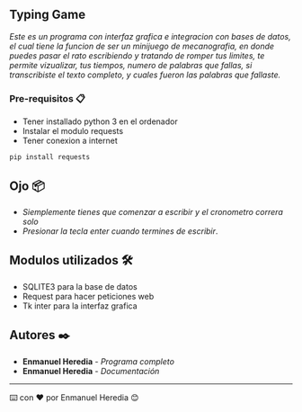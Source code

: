 ## Typing Game

_Este es un programa con interfaz grafica e integracion con bases de datos, el cual tiene la funcion de ser un minijuego de mecanografia, en donde puedes pasar el rato escribiendo y tratando de romper tus limites, te permite vizualizar, tus tiempos, numero de palabras que fallas, si transcribiste el texto completo, y cuales fueron las palabras que fallaste._

### Pre-requisitos 📋

* Tener installado python 3 en el ordenador
* Instalar el modulo requests
* Tener conexion a internet

```
pip install requests
```

## Ojo 📦

* _Siemplemente tienes que comenzar a escribir y el cronometro correra solo_
* _Presionar la tecla enter cuando termines de escribir_.

## Modulos utilizados 🛠️

* SQLITE3 para la base de datos
* Request para hacer peticiones web
* Tk inter para la interfaz grafica


## Autores ✒️

* **Enmanuel Heredia** - *Programa completo* 
* **Enmanuel Heredia** - *Documentación*



---
⌨️ con ❤️ por Enmanuel Heredia 😊
